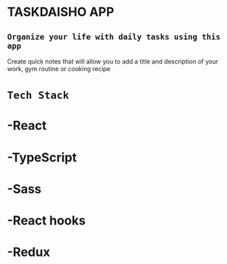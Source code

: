 # TASKDAISHO APP
## `Organize your life with daily tasks using this app`
Create quick notes that will allow you to add a title and description of your work, gym routine or cooking recipe
# `Tech Stack`
# -React
# -TypeScript
# -Sass
# -React hooks
# -Redux
